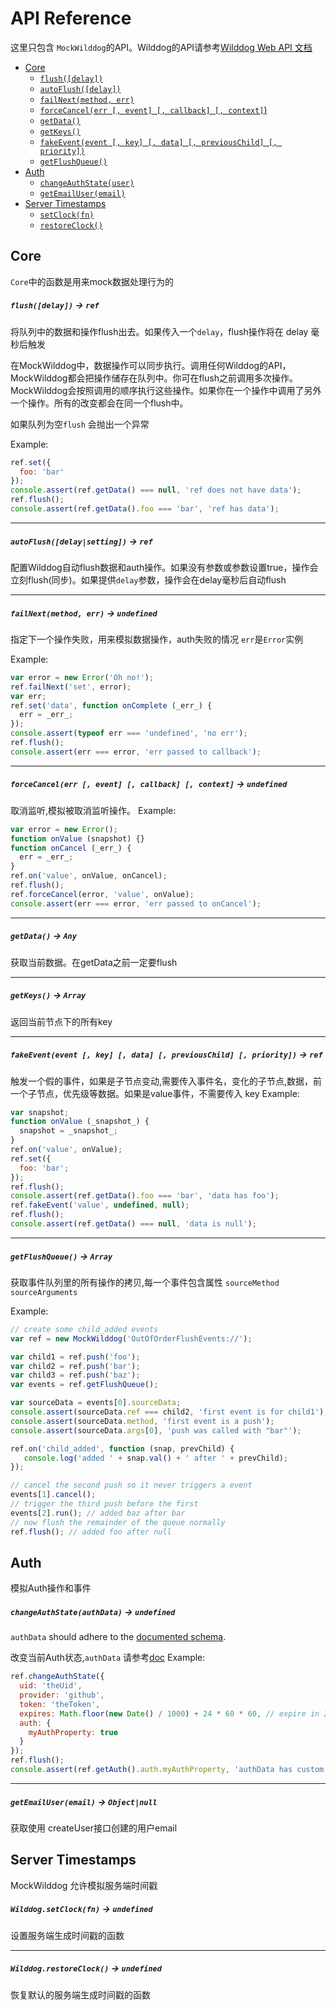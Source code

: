 # API Reference

这里只包含 `MockWilddog`的API。Wilddog的API请参考[Wilddog Web API 文档](https://z.wilddog.com/web/api)

- [Core](#core)
  - [`flush([delay])`](#flushdelay---ref)
  - [`autoFlush([delay])`](#autoflushdelaysetting---ref)
  - [`failNext(method, err)`](#failnextmethod-err---undefined)
  - [`forceCancel(err [, event] [, callback] [, context]`)](#forcecancelerr--event--callback--context---undefined)
  - [`getData()`](#getdata---any)
  - [`getKeys()`](#getkeys---array)
  - [`fakeEvent(event [, key] [, data] [, previousChild] [, priority])`](#fakeeventevent--key--data--previouschild--priority---ref)
  - [`getFlushQueue()`](#getflushqueue---array)
- [Auth](#auth)
  - [`changeAuthState(user)`](#changeauthstateauthdata---undefined)
  - [`getEmailUser(email)`](#getemailuseremail---objectnull)
- [Server Timestamps](#server-timestamps)
  - [`setClock(fn)`](#wilddogsetclockfn---undefined)
  - [`restoreClock()`](#wilddogsetclockfn---undefined)

## Core

`Core`中的函数是用来mock数据处理行为的

##### `flush([delay])` -> `ref`

将队列中的数据和操作flush出去。如果传入一个`delay`，flush操作将在 delay 毫秒后触发

在MockWilddog中，数据操作可以同步执行。调用任何Wilddog的API，MockWilddog都会把操作储存在队列中。你可在flush之前调用多次操作。MockWilddog会按照调用的顺序执行这些操作。如果你在一个操作中调用了另外一个操作。所有的改变都会在同一个flush中。

如果队列为空`flush` 会抛出一个异常

Example:

```js
ref.set({
  foo: 'bar'
});
console.assert(ref.getData() === null, 'ref does not have data');
ref.flush();
console.assert(ref.getData().foo === 'bar', 'ref has data');
```

<hr>

##### `autoFlush([delay|setting])` -> `ref`


配置Wilddog自动flush数据和auth操作。如果没有参数或参数设置true，操作会立刻flush(同步)。如果提供`delay`参数，操作会在delay毫秒后自动flush
<hr>

##### `failNext(method, err)` -> `undefined`

指定下一个操作失败，用来模拟数据操作，auth失败的情况
`err`是`Error`实例

Example:

```js
var error = new Error('Oh no!');
ref.failNext('set', error);
var err;
ref.set('data', function onComplete (_err_) {
  err = _err_;
});
console.assert(typeof err === 'undefined', 'no err');
ref.flush();
console.assert(err === error, 'err passed to callback');
```

<hr>

##### `forceCancel(err [, event] [, callback] [, context]` -> `undefined`

取消监听,模拟被取消监听操作。
Example:

```js
var error = new Error();
function onValue (snapshot) {}
function onCancel (_err_) {
  err = _err_; 
}
ref.on('value', onValue, onCancel);
ref.flush();
ref.forceCancel(error, 'value', onValue);
console.assert(err === error, 'err passed to onCancel');
```

<hr>

##### `getData()` -> `Any`

获取当前数据。在getData之前一定要flush

<hr>

##### `getKeys()` -> `Array`

返回当前节点下的所有key
<hr>

##### `fakeEvent(event [, key] [, data] [, previousChild] [, priority])` -> `ref`

触发一个假的事件，如果是子节点变动,需要传入事件名，变化的子节点,数据，前一个子节点，优先级等数据。如果是value事件，不需要传入 key
Example:

```js
var snapshot;
function onValue (_snapshot_) {
  snapshot = _snapshot_;
}
ref.on('value', onValue);
ref.set({
  foo: 'bar';
});
ref.flush();
console.assert(ref.getData().foo === 'bar', 'data has foo');
ref.fakeEvent('value', undefined, null);
ref.flush();
console.assert(ref.getData() === null, 'data is null');
```

<hr>

##### `getFlushQueue()` -> `Array`

获取事件队列里的所有操作的拷贝,每一个事件包含属性 `sourceMethod` `sourceArguments`

Example:

```js
// create some child_added events
var ref = new MockWilddog('OutOfOrderFlushEvents://');

var child1 = ref.push('foo');
var child2 = ref.push('bar');
var child3 = ref.push('baz');
var events = ref.getFlushQueue();

var sourceData = events[0].sourceData;
console.assert(sourceData.ref === child2, 'first event is for child1');
console.assert(sourceData.method, 'first event is a push');
console.assert(sourceData.args[0], 'push was called with "bar"');

ref.on('child_added', function (snap, prevChild) {
   console.log('added ' + snap.val() + ' after ' + prevChild);
});

// cancel the second push so it never triggers a event
events[1].cancel();
// trigger the third push before the first
events[2].run(); // added baz after bar
// now flush the remainder of the queue normally
ref.flush(); // added foo after null
```

## Auth

模拟Auth操作和事件

##### `changeAuthState(authData)` -> `undefined`


`authData` should adhere to the [documented schema](https://www.wilddog.com/docs/web/api/wilddog/onauth.html).

改变当前Auth状态,`authData` 请参考[doc](https://z.wilddog.com/web/api#onAuth-0)
Example:

```js
ref.changeAuthState({
  uid: 'theUid',
  provider: 'github',
  token: 'theToken',
  expires: Math.floor(new Date() / 1000) + 24 * 60 * 60, // expire in 24 hours
  auth: {
    myAuthProperty: true
  }
});
ref.flush();
console.assert(ref.getAuth().auth.myAuthProperty, 'authData has custom property');
```

<hr>

##### `getEmailUser(email)` -> `Object|null`

获取使用 createUser接口创建的用户email

## Server Timestamps

MockWilddog 允许模拟服务端时间戳

##### `Wilddog.setClock(fn)` -> `undefined`

设置服务端生成时间戳的函数

<hr>

##### `Wilddog.restoreClock()` -> `undefined`

恢复默认的服务端生成时间戳的函数
